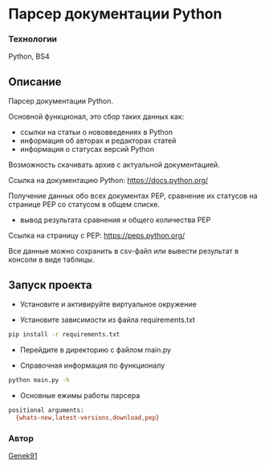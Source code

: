 # Парсер документации Python

### Технологии
Python, BS4

## Описание

Парсер документации Python.

Основной функционал, это сбор таких данных как:

- ссылки на статьи о нововведениях в Python
- информация об авторах и редакторах статей
- информация о статусах версий Python

Возможность скачивать архив с актуальной документацией.

Ссылка на документацию Python: <https://docs.python.org/>

Получение данных обо всех документах PEP, cравнение их статусов на странице PEP со статусом в общем списке.

- вывод результата сравнения и общего количества PEP

Ссылка на страницу с PEP: <https://peps.python.org/>

Все данные можно сохранить в csv-файл или вывести результат в консоли в виде таблицы.

## Запуск проекта

- Установите и активируйте виртуальное окружение

- Установите зависимости из файла requirements.txt

```bash
pip install -r requirements.txt
```

- Перейдите в директорию с файлом main.py

- Справочная информация по функционалу

```bash
python main.py -h
```

- Основные ежимы работы парсера

```bash
positional arguments:
  {whats-new,latest-versions,download,pep}
```

### Автор

[Genek91](https://github.com/Genek91)
